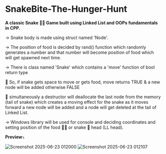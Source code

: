 # SnakeBite-The-Hunger-Hunt
**A classic Snake 🐍🍉 Game built using Linked List and OOPs fundamentals in CPP.**

-> Snake body is made using struct named 'Node'.

-> The position of food is decided by rand() function which randomly generates a number and that number will become position of food which will get spawned next time. 
 
-> There is class named 'Snake' which contains a 'move' function of bool return type 

🌟 So, if snake gets space to move or gets food, move returns TRUE & a new node will be added otherwise FALSE

🌟 simultaneously a destructor will deallocate the last node from the memory (tail of snake) which creates a moving effect for the snake as it moves forward a new node will be added and a node will         get deleted at the tail of Linked List.

-> Windows library will be used for console and deciding coordinates and setting position of the food 🍉🍉 or snake 🐍 head (LL head).

**Preview**⤵️

![Screenshot 2025-06-23 012000](https://github.com/user-attachments/assets/53f3342f-c153-46c9-a59f-bbc5fb07ab22)
![Screenshot 2025-06-23 012107](https://github.com/user-attachments/assets/8db2c60f-3c33-4e7d-9665-a30a99161aac)
